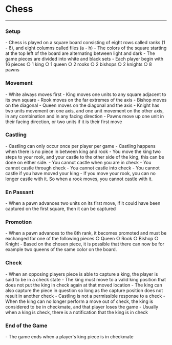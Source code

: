# Chess 

<hr />
<h3>Setup</h3>
	- Chess is played on a square board consisting of eight rows called ranks (1 - 8), and eight columns called files (a - h)
	- The colors of the square starting at the top left of the board are alternating between light and dark
	- The game pieces are divided into white and black sets
	- Each player begin with 16 pieces
		○ 1 king
		○ 1 queen
		○ 2 rooks
		○ 2 bishops
		○ 2 knights
		○ 8 pawns

<h3>Movement</h3>
	- White always moves first
	- King moves one units to any square adjacent to its own square
	- Rook moves on the far extremes of the axis
	- Bishop moves on the diagonal
	- Queen moves on the diagonal and the axis
	- Knight has two units movement on one axis, and one unit movement on the other axis, in any combination and in any facing direction
	- Pawns move up one unit in their facing direction, or two units if it is their first move
	
<h3>Castling</h3>
- Castling can only occur once per player per game
- Castling happens when there is no piece in between king and rook 
- You move the king two steps to your rook, and your castle to the other side of the king, this can be done on either side.  
- You cannot castle when you are in check
- You cannot castle through check 
- You cannot castle into check
- You cannot castle if you have moved your king
- If you move your rook, you can no longer castle with it.  So when a rook moves, you cannot castle with it.

<h3>En Passant</h3>
	- When a pawn advances two units on its first move, if it could have been captured on the first square, then it can be captured
	
<h3>Promotion</h3>
	- When a pawn advances to the 8th rank, it becomes promoted and must be exchanged for one of the following pieces
		○ Queen
		○ Rook
		○ Bishop
		○ Knight
	- Based on the chosen piece, it is possible that there can now be for example two queens of the same color on the board.

<h3>Check</h3>
	- When an opposing players piece is able to capture a king, the player is said to be in a check state
	- The king must move to a valid king position that does not put the king in check again at that moved location
	- The king can also capture the piece in question so long as the capture position does not result in another check
	- Castling is not a permissible response to a check
	- When the king can no longer perform a move out of check, the king is considered to be in checkmate, and that player loses the game
	- Usually when a king is check, there is a notification that the king is in check
	
<h3>End of the Game</h3>
	- The game ends when a player's king piece is in checkmate
